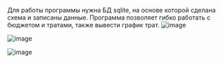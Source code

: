Для работы программы нужна БД sqlite, на основе которой сделана схема и записаны данные. Программа позволяет гибко работать с бюджетом и тратами, также вывести график трат.
![image](https://github.com/user-attachments/assets/bd2856b0-a3bf-4875-ac2e-f01f36ca153c)

![image](https://github.com/user-attachments/assets/c0595020-c8d0-412b-adf2-bb1266b9d733)

![image](https://github.com/user-attachments/assets/a357dc70-fb0b-4077-ae61-cd6253ac3f85)
